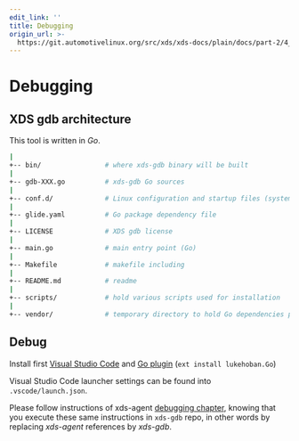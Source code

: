 ```yaml
---
edit_link: ''
title: Debugging
origin_url: >-
  https://git.automotivelinux.org/src/xds/xds-docs/plain/docs/part-2/4_xds-gdb/3_debug.md?h=halibut
---
```


<!-- WARNING: This file is generated by fetch_docs.js using /home/boron/Documents/AGL/docs-webtemplate/site/_data/tocs/devguides/halibut/xds-docs-guides-devguides-book.yml -->

# Debugging

## XDS gdb architecture

This tool is written in *Go*.

```bash
|
+-- bin/                # where xds-gdb binary will be built
|
+-- gdb-XXX.go          # xds-gdb Go sources
|
+-- conf.d/             # Linux configuration and startup files (systemd user service)
|
+-- glide.yaml          # Go package dependency file
|
+-- LICENSE             # XDS gdb license
|
+-- main.go             # main entry point (Go)
|
+-- Makefile            # makefile including
|
+-- README.md           # readme
|
+-- scripts/            # hold various scripts used for installation
|
+-- vendor/             # temporary directory to hold Go dependencies packages
```

## Debug

Install first [Visual Studio Code](https://code.visualstudio.com/) and
[Go plugin](https://marketplace.visualstudio.com/items?itemName=lukehoban.Go)
(`ext install lukehoban.Go`)

Visual Studio Code launcher settings can be found into `.vscode/launch.json`.

Please follow instructions of xds-agent [debugging chapter](../2_xds-agent/4_debug.html#debug-xds-agent-go-code),
knowing that you execute these same instructions in `xds-gdb` repo, in other words
by replacing *xds-agent* references by *xds-gdb*.
